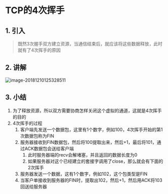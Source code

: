 # TCP的4次挥手

## 1. 引入

> 既然3次握手双方建立资源，当通信结束后，就应该将这些数据释放，此时就有了4次挥手的原因

## 2. 讲解



![image-20181210125328511](https://cdn.itprojects.cn/iotimg/3973v.png)

## 3. 小结

1. 为了释放资源，所以双方需要协商怎样关闭这个虚拟的通道，这就是4次挥手的目的
2. 4次挥手的过程
   1. 客户端先发送一个数据包，这里有1个数字，例如100，4次挥手开始的第1次数据包称为FIN
   2. 服务器接收到FIN数据包，然后将100提取出来，然后+1，最后将101，通过ACK数据包会送给客户端
      1. 此时服务器端的recv会解堵塞，并且返回的数据长度为0
      2. 如果服务器对这个已经建立的套接字调用了close，那么就会有下面的2次挥手
   3. 服务器发送一个数据，这有1个数字，例如102，这个包类型是FIN
   4. 当客户单接收到服务器的FIN时，提取出102，然后+1，然后用ACK将103回送给服务器